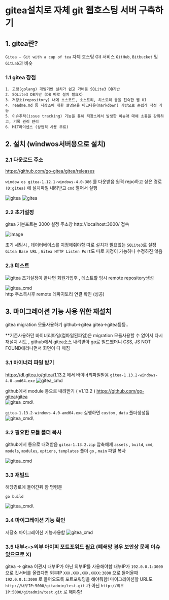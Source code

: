 # gitea설치로 자체 git 웹호스팅 서버 구축하기

## 1. gitea란?
```Gitea – Git with a cup of tea```
자체 호스팅 Git 서비스 ```GitHub```, ```Bitbucket``` 및 ```GitLab```과 비슷

### 1.1 gitea 장점
	1. 고랭(golang) 개발기반 설치가 쉽고 가벼움 SQLite3 DB기반
	2. SQLite3 DB기반 (DB 따로 설치 필요X)
	3. 저장소(repository) 내에 소스코드, 소스트리, 히스토리 등을 친숙한 웹 UI
	4. readme.md 등 저장소에 대한 설명문을 마크다운(markdown) 기반으로 손쉽게 작성 가능
	5. 이슈추적(issue tracking) 기능을 통해 저장소에서 발생한 이슈애 대해 소통을 강화하고, 기록 관리 퍈리
	6. MIT라이센스 (상업적 사용 무료)


## 2. 설치 (windwos서버용으로 설치)
### 2.1 다운로드 주소
https://github.com/go-gitea/gitea/releases

```window os gitea-1.12.1-windows-4.0-386``` 를 다운받음
원격 repo하고 싶은 경로 ```(D:gitea)``` 에 설치파일 내려받고 ```cmd``` 열어서 실행

![gitea](/SRC/gitea_cmd.PNG)
![gitea](/SRC/gitea_cmd2.PNG)


### 2.2 초기설정
gitea 기본포트는 3000 설정
주소창 http://localhost:3000/ 접속

![image](https://user-images.githubusercontent.com/35352703/174438380-dfe1efab-eca8-406f-947e-cecd39e2da9f.png)

초기 세팅시 , 데이터베이스를 지정해줘야함 
따로 설치가 필요없는 ```SQLite3```로 설정 
```Gitea Base URL``` , ```Gitea HTTP Listen Port```도 따로 지정이 가능하나 수정하진 않음

### 2.3 테스트
![gitea](/SRC/gitea_repo.PNG)
초기설정이 끝나면 회원가입후 , 테스트할 임시 remote repository생성

![gitea_cmd](/SRC/gitea_test.PNG)\
http 주소복사후 remote 레파지토리 연결 확인 (성공)

## 3. 마이그레이션 기능 사용 위한 재설치
gitea migration 모듈사용하기
github->gitea gitea->gitea등등..


**기존사용하던 바이너리파일(컴파일된파일)은 migration 모듈사용할 수 없어서 다시 재설치 시도 , github에서 gitea소스 내려받아 go로 빌드했더니 CSS, JS NOT FOUND에러나면서 화면이 다 깨짐


### 3.1 바이너리 파일 받기
https://dl.gitea.io/gitea/1.13.2  에서 바이너리파일받음
```gitea-1.13.2-windows-4.0-amd64.exe```
![gitea_cmd](/SRC/GIT/1.gitea_1.PNG)

github에서 module 통으로 내려받기 ( v1.13.2 )
https://github.com/go-gitea/gitea  
![gitea_cmd](/SRC/GIT/1.gitea_2.PNG)\


```gitea-1.13.2-windows-4.0-amd64.exe``` 실행하면
```custom``` , ```data``` 폴더생성됨
![gitea_cmd](/SRC/GIT/1.gitea_3.PNG)\

### 3.2 필요한 모듈 폴더 복사
github에서 통으로 내려받음 ```gitea-1.13.2.zip``` 압축해제
```assets``` , ```build```, ```cmd```, ```models```, ```modules```, ```options```, ```templates``` 폴더
```go``` , ```main``` 파일 복사 

![gitea_cmd](/SRC/GIT/1.gitea_4.PNG)

### 3.3 재빌드
해당경로에 들어간뒤 함 명령문
```
go build
```
![gitea_cmd](/SRC/GIT/1.gitea_5.PNG)\

### 3.4 마이그레이션 기능 확인
저장소 마이그레이션 기능사용함
![gitea_cmd](/SRC/GIT/1.gitea_6.PNG)

### 3.5 내부<->외부 아이피 포트포워드 필요 (폐쇄망 경우 보안상 문제 이슈 있으므로 X)
gitea -> gitea 이관시
내부IP가 아닌 외부IP를 사용해야함
내부IP가 ```192.0.0.1:3000``` 으로 깃서버를 올렸다면
외부IP ```XXX.XXX.XXX.XXXX:3000``` 으로 들어올때 ```192.0.0.1:3000``` 로 들어오도록 포트포워딩을 해야줘함!
마이그레이션할 URL도 ```http://내부IP:5000/gitadmin/test.git``` 가 아닌 ```http://외부IP:5000/gitadmin/test.git``` 로 해야함!

